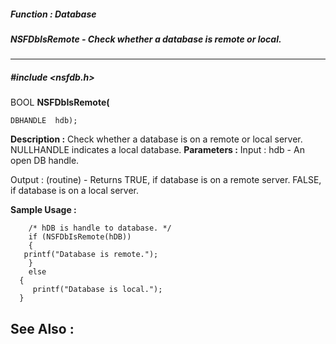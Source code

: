 ##### Function : Database
##### NSFDbIsRemote - Check whether a database is remote or local.
---
##### #include <nsfdb.h>
BOOL **NSFDbIsRemote(**

	DBHANDLE  hdb);
**Description :**
Check whether a database is on a remote or local server. NULLHANDLE indicates a 
local database.
**Parameters :**
Input :
hdb  -  An open DB handle.

Output :
(routine)  -  Returns TRUE, if database is on a remote server. 
                 FALSE, if database is on a local server.


**Sample Usage :**
```
	/* hDB is handle to database. */ 
	if (NSFDbIsRemote(hDB))
	{
   printf("Database is remote."); 
	} 
	else
  { 
	 printf("Database is local."); 
  }
```
**See Also :**
[](D:/md_files/.md)
---
